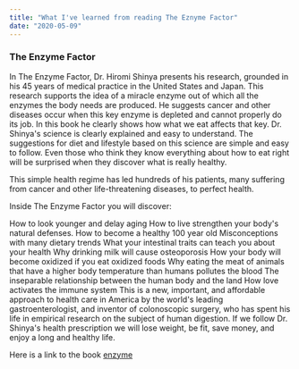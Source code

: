 ```yaml
---
title: "What I've learned from reading The Eznyme Factor"
date: "2020-05-09"
---
```


### The Enzyme Factor 

In The Enzyme Factor, Dr. Hiromi Shinya presents his research, grounded in his 45 years of medical practice in the United States and Japan. This research supports the idea of a miracle enzyme out of which all the enzymes the body needs are produced. He suggests cancer and other diseases occur when this key enzyme is depleted and cannot properly do its job. In this book he clearly shows how what we eat affects that key. Dr. Shinya's science is clearly explained and easy to understand. The suggestions for diet and lifestyle based on this science are simple and easy to follow. Even those who think they know everything about how to eat right will be surprised when they discover what is really healthy.

This simple health regime has led hundreds of his patients, many suffering from cancer and other life-threatening diseases, to perfect health.

Inside The Enzyme Factor you will discover:

How to look younger and delay aging
How to live strengthen your body's natural defenses.
How to become a healthy 100 year old
Misconceptions with many dietary trends
What your intestinal traits can teach you about your health
Why drinking milk will cause osteoporosis
How your body will become oxidized if you eat oxidized foods
Why eating the meat of animals that have a higher body temperature than humans pollutes the blood
The inseparable relationship between the human body and the land
How love activates the immune system
This is a new, important, and affordable approach to health care in America by the world's leading gastroenterologist, and inventor of colonoscopic surgery, who has spent his life in empirical research on the subject of human digestion. If we follow Dr. Shinya's health prescription we will lose weight, be fit, save money, and enjoy a long and healthy life.

Here is a link to the book [enzyme](https://www.amazon.com/The-Enzyme-Factor/dp/B074F47743/ref=sr_1_2?dchild=1&keywords=enzyme+factor&qid=1589035263&sr=8-2)